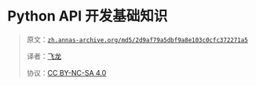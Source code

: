 # Python API 开发基础知识

> 原文：[`zh.annas-archive.org/md5/2d9af79a5dbf9a8e103c0cfc372271a5`](https://zh.annas-archive.org/md5/2d9af79a5dbf9a8e103c0cfc372271a5)
> 
> 译者：[飞龙](https://github.com/wizardforcel)
> 
> 协议：[CC BY-NC-SA 4.0](http://creativecommons.org/licenses/by-nc-sa/4.0/)

